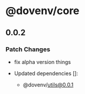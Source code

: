 # @dovenv/core

## 0.0.2

### Patch Changes

- fix alpha version things

- Updated dependencies []:
  - @dovenv/utils@0.0.1
